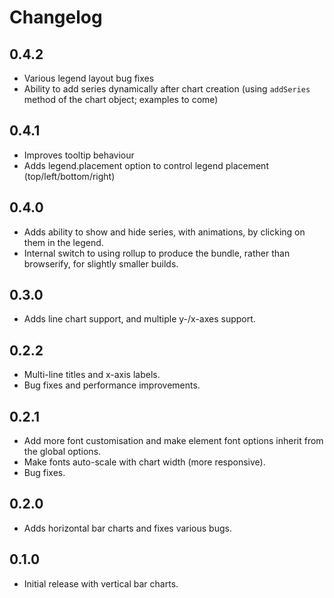 # Changelog

## 0.4.2

- Various legend layout bug fixes
- Ability to add series dynamically after chart creation (using `addSeries` method of the chart object; examples to come)

## 0.4.1

- Improves tooltip behaviour
- Adds legend.placement option to control legend placement (top/left/bottom/right)

## 0.4.0

- Adds ability to show and hide series, with animations, by clicking on them in the legend.
- Internal switch to using rollup to produce the bundle, rather than browserify, for slightly smaller builds.

## 0.3.0

- Adds line chart support, and multiple y-/x-axes support.

## 0.2.2

- Multi-line titles and x-axis labels.
- Bug fixes and performance improvements.

## 0.2.1

- Add more font customisation and make element font options inherit from the global options.
- Make fonts auto-scale with chart width (more responsive).
- Bug fixes.

## 0.2.0

- Adds horizontal bar charts and fixes various bugs.

## 0.1.0

- Initial release with vertical bar charts.
